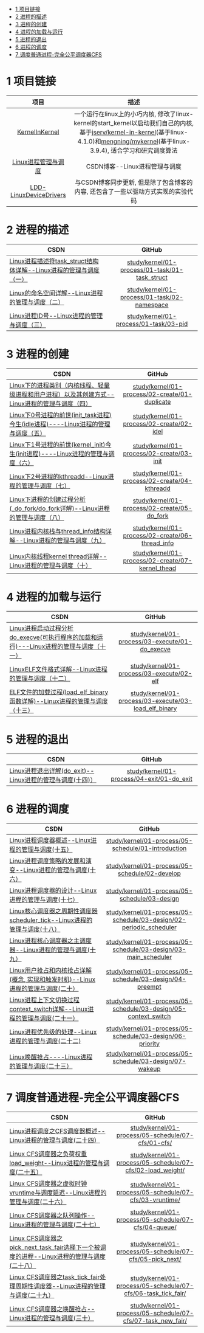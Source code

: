 
<!-- @import "[TOC]" {cmd="toc" depthFrom=1 depthTo=6 orderedList=false} -->

<!-- code_chunk_output -->

* [1 项目链接](#1-项目链接)
* [2 进程的描述](#2-进程的描述)
* [3 进程的创建](#3-进程的创建)
* [4 进程的加载与运行](#4-进程的加载与运行)
* [5 进程的退出](#5-进程的退出)
* [6 进程的调度](#6-进程的调度)
* [7 调度普通进程-完全公平调度器CFS](#7-调度普通进程-完全公平调度器cfs)

<!-- /code_chunk_output -->

# 1 项目链接

| 项目 | 描述 |
|:-------:|:-------:|
| [KernelInKernel](https://github.com/gatieme/KernelInKernel) | 一个运行在linux上的小巧内核, 修改了linux-kernel的start_kernel以启动我们自己的内核, 基于[jserv/kernel-in-kernel](https://github.com/jserv/kernel-in-kernel)(基于linux-4.1.0)和[mengning/mykernel](https://github.com/mengning/mykernel)(基于linux-3.9.4), 适合学习和研究调度算法 |
| [Linux进程管理与调度](http://blog.csdn.net/gatieme/article/category/6225543) | CSDN博客--Linux进程管理与调度 |
| [LDD-LinuxDeviceDrivers](https://github.com/gatieme/LDD-LinuxDeviceDrivers/tree/master/study/kernel/01-process) | 与CSDN博客同步更新, 但是除了包含博客的内容, 还包含了一些以驱动方式实现的实验代码 |

# 2 进程的描述

| CSDN | GitHub |
| ------------- |:-------------:|
| [Linux进程描述符task_struct结构体详解--Linux进程的管理与调度（一）](http://blog.csdn.net/gatieme/article/details/51383272)| [study/kernel/01-process/01-task/01-task_struct](https://github.com/gatieme/LDD-LinuxDeviceDrivers/tree/master/study/kernel/01-process/01-task/01-task_struct) |
|[ Linux的命名空间详解--Linux进程的管理与调度（二）](http://blog.csdn.net/gatieme/article/details/51383322) | [study/kernel/01-process/01-task/02-namespace](https://github.com/gatieme/LDD-LinuxDeviceDrivers/tree/master/study/kernel/01-process/01-task/02-namespace) |
|[Linux进程ID号--Linux进程的管理与调度（三）](http://blog.csdn.net/gatieme/article/details/51383377) | [study/kernel/01-process/01-task/03-pid](https://github.com/gatieme/LDD-LinuxDeviceDrivers/tree/master/study/kernel/01-process/01-task/03-pid)|

# 3 进程的创建

| CSDN | GitHub |
| ------------- |:-------------:|
| [Linux下的进程类别（内核线程、轻量级进程和用户进程）以及其创建方式--Linux进程的管理与调度（四）    ](http://blog.csdn.net/gatieme/article/details/51482122) | [study/kernel/01-process/02-create/01-duplicate](https://github.com/gatieme/LDD-LinuxDeviceDrivers/tree/master/study/kernel/01-process/02-create/01-duplicate)|
| [Linux下0号进程的前世(init_task进程)今生(idle进程)----Linux进程的管理与调度（五）](http://blog.csdn.net/gatieme/article/details/51484562) | [study/kernel/01-process/02-create/02-idel](http://blog.csdn.net/gatieme/article/details/51484562) |
| [Linux下1号进程的前世(kernel_init)今生(init进程)----Linux进程的管理与调度（六）](http://blog.csdn.net/gatieme/article/details/51532804) | [study/kernel/01-process/02-create/03-init](https://github.com/gatieme/LDD-LinuxDeviceDrivers/tree/master/study/kernel/01-process/02-create/03-init)|
| [Linux下2号进程的kthreadd--Linux进程的管理与调度（七）](http://blog.csdn.net/gatieme/article/details/51566690) | [study/kernel/01-process/02-create/04-kthreadd](http://blog.csdn.net/gatieme/article/details/51566690) |
| [Linux下进程的创建过程分析(_do_fork/do_fork详解)--Linux进程的管理与调度（八）](http://blog.csdn.net/gatieme/article/details/51569932)| [study/kernel/01-process/02-create/05-do_fork](https://github.com/gatieme/LDD-LinuxDeviceDrivers/tree/master/study/kernel/01-process/02-create/05-do_fork) |
| [Linux进程内核栈与thread_info结构详解--Linux进程的管理与调度（九）](http://blog.csdn.net/gatieme/article/details/51577479) | [study/kernel/01-process/02-create/06-thread_info](https://github.com/gatieme/LDD-LinuxDeviceDrivers/tree/master/study/kernel/01-process/02-create/06-thread_info) |
| [Linux内核线程kernel thread详解--Linux进程的管理与调度（十）](http://blog.csdn.net/gatieme/article/details/51589205) | [study/kernel/01-process/02-create/07-kernel_thead](https://github.com/gatieme/LDD-LinuxDeviceDrivers/tree/master/study/kernel/01-process/02-create/07-kernel_thead)|

# 4 进程的加载与运行

| CSDN | GitHub |
| ------------- |:-------------:|
| [Linux进程启动过程分析do_execve(可执行程序的加载和运行)---Linux进程的管理与调度（十一）](http://blog.csdn.net/gatieme/article/details/51594439) | [study/kernel/01-process/03-execute/01-do_execve](https://github.com/gatieme/LDD-LinuxDeviceDrivers/tree/master/study/kernel/01-process/03-execute/01-do_execve) |
| [LinuxELF文件格式详解--Linux进程的管理与调度（十二）](http://blog.csdn.net/gatieme/article/details/51615799) | [study/kernel/01-process/03-execute/02-elf](https://github.com/gatieme/LDD-LinuxDeviceDrivers/tree/master/study/kernel/01-process/03-execute/02-elf)|
| [ELF文件的加载过程(load_elf_binary函数详解)--Linux进程的管理与调度（十三）](http://blog.csdn.net/gatieme/article/details/51628257) |  [study/kernel/01-process/03-execute/03-load_elf_binary](https://github.com/gatieme/LDD-LinuxDeviceDrivers/tree/master/study/kernel/01-process/03-execute/03-load_elf_binary) |

# 5 进程的退出

| CSDN | GitHub |
| ------------- |:-------------:|
| [Linux进程退出详解(do_exit)--Linux进程的管理与调度(十四)）](http://blog.csdn.net/gatieme/article/details/51638706) | [study/kernel/01-process/04-exit/01-do_exit](https://github.com/gatieme/LDD-LinuxDeviceDrivers/tree/master/study/kernel/01-process/04-exit/01-do_exit) |

# 6 进程的调度

| CSDN | GitHub |
| ------------- |:-------------:|
| [Linux进程调度器概述--Linux进程的管理与调度(十五）](http://blog.csdn.net/gatieme/article/details/51699889) | [study/kernel/01-process/05-schedule/01-introduction](https://github.com/gatieme/LDD-LinuxDeviceDrivers/tree/master/study/kernel/01-process/05-schedule/01-introduction) |
| [Linux进程调度策略的发展和演变--Linux进程的管理与调度(十六）](http://blog.csdn.net/gatieme/article/details/51701149)| [study/kernel/01-process/05-schedule/02-develop](https://github.com/gatieme/LDD-LinuxDeviceDrivers/tree/master/study/kernel/01-process/05-schedule/02-develop) |
| [Linux进程调度器的设计--Linux进程的管理与调度(十七）](http://blog.csdn.net/gatieme/article/details/51702662) | [study/kernel/01-process/05-schedule/03-design](https://github.com/gatieme/LDD-LinuxDeviceDrivers/tree/master/study/kernel/01-process/05-schedule/03-design) |
| [Linux核心调度器之周期性调度器scheduler_tick--Linux进程的管理与调度(十八）](http://blog.csdn.net/gatieme/article/details/51872561) | [study/kernel/01-process/05-schedule/03-design/02-periodic_scheduler](https://github.com/gatieme/LDD-LinuxDeviceDrivers/tree/master/study/kernel/01-process/05-schedule/03-design/02-periodic_scheduler) |
| [Linux进程核心调度器之主调度器--Linux进程的管理与调度(十九）](http://blog.csdn.net/gatieme/article/details/51872594) | [study/kernel/01-process/05-schedule/03-design/03-main_scheduler](https://github.com/gatieme/LDD-LinuxDeviceDrivers/tree/master/study/kernel/01-process/05-schedule/03-design/03-main_scheduler) |
| [Linux用户抢占和内核抢占详解(概念, 实现和触发时机)--Linux进程的管理与调度(二十）](http://blog.csdn.net/gatieme/article/details/51872618) | [study/kernel/01-process/05-schedule/03-design/04-preempt](https://github.com/gatieme/LDD-LinuxDeviceDrivers/tree/master/study/kernel/01-process/05-schedule/03-design/04-preempt) |
| [Linux进程上下文切换过程context_switch详解--Linux进程的管理与调度(二十一）](http://blog.csdn.net/gatieme/article/details/51872659) | [study/kernel/01-process/05-schedule/03-design/05-context_switch](https://github.com/gatieme/LDD-LinuxDeviceDrivers/tree/master/study/kernel/01-process/05-schedule/03-design/05-context_switch) |
| [Linux进程优先级的处理--Linux进程的管理与调度(二十二)](http://blog.csdn.net/gatieme/article/details/51719208) | [study/kernel/01-process/05-schedule/03-design/06-priority](https://github.com/gatieme/LDD-LinuxDeviceDrivers/tree/master/study/kernel/01-process/05-schedule/03-design/06-priority) |
| [Linux唤醒抢占----Linux进程的管理与调度(二十三）](http://blog.csdn.net/gatieme/article/details/51872831) | [study/kernel/01-process/05-schedule/03-design/07-wakeup](https://github.com/gatieme/LDD-LinuxDeviceDrivers/tree/master/study/kernel/01-process/05-schedule/03-design/07-wakeup) |

# 7 调度普通进程-完全公平调度器CFS

| CSDN | GitHub |
| ------------- |:-------------:|
| [Linux进程调度之CFS调度器概述--Linux进程的管理与调度(二十四）](http://blog.csdn.net/gatieme/article/details/52067518) |  [study/kernel/01-process/05-schedule/07-cfs/01-cfs/](https://github.com/gatieme/LDD-LinuxDeviceDrivers/tree/master/study/kernel/01-process/05-schedule/07-cfs/01-cfs) |
| [Linux CFS调度器之负荷权重load_weight--Linux进程的管理与调度(二十五）](http://blog.csdn.net/gatieme/article/details/52067665) | [study/kernel/01-process/05-schedule/07-cfs/02-load_weight/](https://github.com/gatieme/LDD-LinuxDeviceDrivers/tree/master/study/kernel/01-process/05-schedule/07-cfs/02-load_weight) |
| [Linux CFS调度器之虚拟时钟vruntime与调度延迟--Linux进程的管理与调度(二十六）](http://blog.csdn.net/gatieme/article/details/52067748) | [study/kernel/01-process/05-schedule/07-cfs/03-vruntime/](https://github.com/gatieme/LDD-LinuxDeviceDrivers/tree/master/study/kernel/01-process/05-schedule/07-cfs/03-vruntime) |
| [Linux CFS调度器之队列操作--Linux进程的管理与调度(二十七）](http://blog.csdn.net/gatieme/article/details/52067898) |  [study/kernel/01-process/05-schedule/07-cfs/04-queue/](https://github.com/gatieme/LDD-LinuxDeviceDrivers/tree/master/study/kernel/01-process/05-schedule/07-cfs/04-queue) |
| [Linux CFS调度器之pick_next_task_fair选择下一个被调度的进程--Linux进程的管理与调度(二十八）](http://blog.csdn.net/gatieme/article/details/52068016) | [study/kernel/01-process/05-schedule/07-cfs/05-pick_next/](https://github.com/gatieme/LDD-LinuxDeviceDrivers/tree/master/study/kernel/01-process/05-schedule/07-cfs/05-pick_next) |
| [Linux CFS调度器之task_tick_fair处理周期性调度器--Linux进程的管理与调度(二十九）](http://blog.csdn.net/gatieme/article/details/52068050) | [study/kernel/01-process/05-schedule/07-cfs/06-task_tick_fair/](https://github.com/gatieme/LDD-LinuxDeviceDrivers/tree/master/study/kernel/01-process/05-schedule/07-cfs/06-task_tick_fair) |
| [Linux CFS调度器之唤醒抢占--Linux进程的管理与调度(三十）](http://blog.csdn.net/gatieme/article/details/52068061) | [study/kernel/01-process/05-schedule/07-cfs/07-task_new_fair/](https://github.com/gatieme/LDD-LinuxDeviceDrivers/tree/master/study/kernel/01-process/05-schedule/07-cfs/07-task_new_fair) |